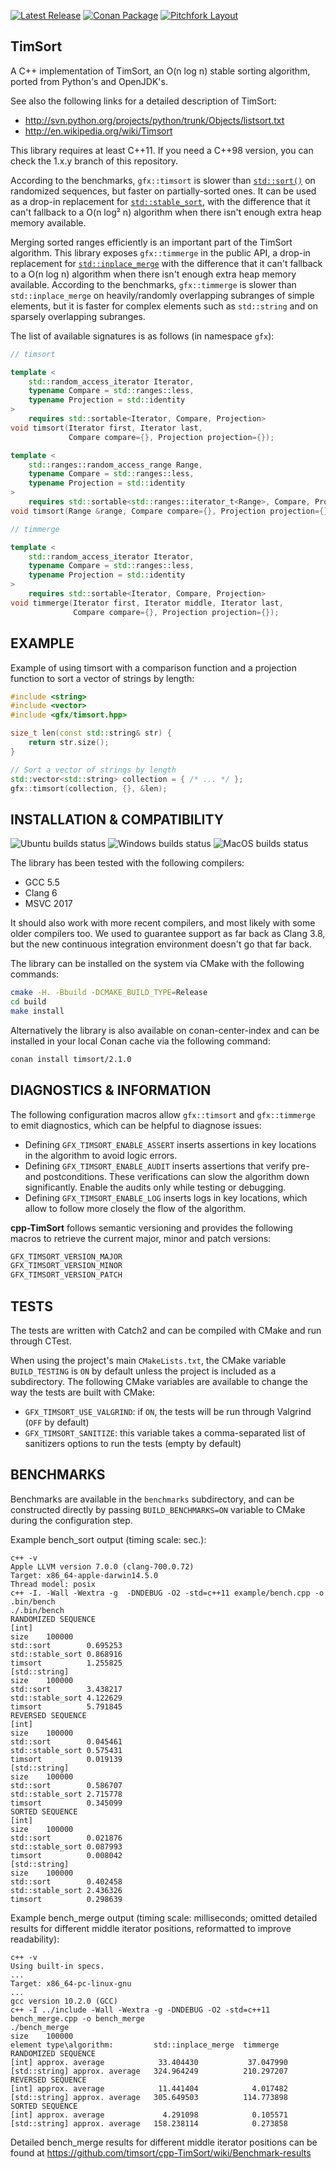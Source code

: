 [![Latest Release](https://img.shields.io/badge/release-2.1.0-blue.svg)](https://github.com/timsort/cpp-TimSort/releases/tag/v2.1.0)
[![Conan Package](https://img.shields.io/badge/conan-cpp--TimSort%2F2.1.0-blue.svg)](https://conan.io/center/timsort?version=2.1.0)
[![Pitchfork Layout](https://img.shields.io/badge/standard-PFL-orange.svg)](https://github.com/vector-of-bool/pitchfork)

## TimSort

A C++ implementation of TimSort, an O(n log n) stable sorting algorithm, ported from Python's and OpenJDK's.

See also the following links for a detailed description of TimSort:
* http://svn.python.org/projects/python/trunk/Objects/listsort.txt
* http://en.wikipedia.org/wiki/Timsort

This library requires at least C++11. If you need a C++98 version, you can check the 1.x.y branch of this repository.

According to the benchmarks, `gfx::timsort` is slower than [`std::sort()`][std-sort] on randomized sequences, but
faster on partially-sorted ones. It can be used as a drop-in replacement for [`std::stable_sort`][std-stable-sort],
with the difference that it can't fallback to a O(n log² n) algorithm when there isn't enough extra heap memory
available.

Merging sorted ranges efficiently is an important part of the TimSort algorithm. This library exposes `gfx::timmerge`
in the public API, a drop-in replacement for [`std::inplace_merge`][std-inplace-merge] with the difference that it
can't fallback to a O(n log n) algorithm when there isn't enough extra heap memory available. According to the
benchmarks, `gfx::timmerge` is slower than `std::inplace_merge` on heavily/randomly overlapping subranges of simple
elements, but it is faster for complex elements such as `std::string` and on sparsely overlapping subranges.

The list of available signatures is as follows (in namespace `gfx`):

```cpp
// timsort

template <
    std::random_access_iterator Iterator,
    typename Compare = std::ranges::less,
    typename Projection = std::identity
>
    requires std::sortable<Iterator, Compare, Projection>
void timsort(Iterator first, Iterator last,
             Compare compare={}, Projection projection={});

template <
    std::ranges::random_access_range Range,
    typename Compare = std::ranges::less,
    typename Projection = std::identity
>
    requires std::sortable<std::ranges::iterator_t<Range>, Compare, Projection>
void timsort(Range &range, Compare compare={}, Projection projection={});

// timmerge

template <
    std::random_access_iterator Iterator,
    typename Compare = std::ranges::less,
    typename Projection = std::identity
>
    requires std::sortable<Iterator, Compare, Projection>
void timmerge(Iterator first, Iterator middle, Iterator last,
              Compare compare={}, Projection projection={});
```

## EXAMPLE

Example of using timsort with a comparison function and a projection function to sort a vector of strings by length:

```cpp
#include <string>
#include <vector>
#include <gfx/timsort.hpp>

size_t len(const std::string& str) {
    return str.size();
}

// Sort a vector of strings by length
std::vector<std::string> collection = { /* ... */ };
gfx::timsort(collection, {}, &len);
```

## INSTALLATION & COMPATIBILITY

![Ubuntu builds status](https://github.com/timsort/cpp-TimSort/workflows/Ubuntu%20Builds/badge.svg?branch=master)
![Windows builds status](https://github.com/timsort/cpp-TimSort/workflows/Windows%20Builds/badge.svg?branch=master)
![MacOS builds status](https://github.com/timsort/cpp-TimSort/workflows/MacOS%20Builds/badge.svg?branch=master)

The library has been tested with the following compilers:
* GCC 5.5
* Clang 6
* MSVC 2017

It should also work with more recent compilers, and most likely with some older compilers too. We used to guarantee
support as far back as Clang 3.8, but the new continuous integration environment doesn't go that far back.

The library can be installed on the system via CMake with the following commands:

```sh
cmake -H. -Bbuild -DCMAKE_BUILD_TYPE=Release
cd build
make install
```

Alternatively the library is also available on conan-center-index and can be installed in your local Conan cache via
the following command:

```sh
conan install timsort/2.1.0
```

## DIAGNOSTICS & INFORMATION

The following configuration macros allow `gfx::timsort` and `gfx::timmerge` to emit diagnostics, which can be helpful
to diagnose issues:
* Defining `GFX_TIMSORT_ENABLE_ASSERT` inserts assertions in key locations in the algorithm to avoid logic errors.
* Defining `GFX_TIMSORT_ENABLE_AUDIT` inserts assertions that verify pre- and postconditions. These verifications can
  slow the algorithm down significantly. Enable the audits only while testing or debugging.
* Defining `GFX_TIMSORT_ENABLE_LOG` inserts logs in key locations, which allow to follow more closely the flow of the
  algorithm.

**cpp-TimSort** follows semantic versioning and provides the following macros to retrieve the current major, minor
and patch versions:

```cpp
GFX_TIMSORT_VERSION_MAJOR
GFX_TIMSORT_VERSION_MINOR
GFX_TIMSORT_VERSION_PATCH
```

## TESTS

The tests are written with Catch2 and can be compiled with CMake and run through CTest.

When using the project's main `CMakeLists.txt`, the CMake variable `BUILD_TESTING` is `ON` by default unless the
project is included as a subdirectory. The following CMake variables are available to change the way the tests are
built with CMake:
* `GFX_TIMSORT_USE_VALGRIND`: if `ON`, the tests will be run through Valgrind (`OFF` by default)
* `GFX_TIMSORT_SANITIZE`: this variable takes a comma-separated list of sanitizers options to run the tests (empty by default)

## BENCHMARKS

Benchmarks are available in the `benchmarks` subdirectory, and can be constructed directly by passing `BUILD_BENCHMARKS=ON`
variable to CMake during the configuration step.

Example bench_sort output (timing scale: sec.):

    c++ -v
    Apple LLVM version 7.0.0 (clang-700.0.72)
    Target: x86_64-apple-darwin14.5.0
    Thread model: posix
    c++ -I. -Wall -Wextra -g  -DNDEBUG -O2 -std=c++11 example/bench.cpp -o .bin/bench
    ./.bin/bench
    RANDOMIZED SEQUENCE
    [int]
    size	100000
    std::sort        0.695253
    std::stable_sort 0.868916
    timsort          1.255825
    [std::string]
    size	100000
    std::sort        3.438217
    std::stable_sort 4.122629
    timsort          5.791845
    REVERSED SEQUENCE
    [int]
    size	100000
    std::sort        0.045461
    std::stable_sort 0.575431
    timsort          0.019139
    [std::string]
    size	100000
    std::sort        0.586707
    std::stable_sort 2.715778
    timsort          0.345099
    SORTED SEQUENCE
    [int]
    size	100000
    std::sort        0.021876
    std::stable_sort 0.087993
    timsort          0.008042
    [std::string]
    size	100000
    std::sort        0.402458
    std::stable_sort 2.436326
    timsort          0.298639

Example bench_merge output (timing scale: milliseconds; omitted detailed results for different
middle iterator positions, reformatted to improve readability):

    c++ -v
    Using built-in specs.
    ...
    Target: x86_64-pc-linux-gnu
    ...
    gcc version 10.2.0 (GCC)
    c++ -I ../include -Wall -Wextra -g -DNDEBUG -O2 -std=c++11 bench_merge.cpp -o bench_merge
    ./bench_merge
    size	100000
    element type\algorithm:      	std::inplace_merge	timmerge
    RANDOMIZED SEQUENCE
    [int] approx. average        	 33.404430        	 37.047990
    [std::string] approx. average	324.964249        	210.297207
    REVERSED SEQUENCE
    [int] approx. average        	 11.441404        	  4.017482
    [std::string] approx. average	305.649503        	114.773898
    SORTED SEQUENCE
    [int] approx. average        	  4.291098        	  0.105571
    [std::string] approx. average	158.238114        	  0.273858

Detailed bench_merge results for different middle iterator positions can be found at
https://github.com/timsort/cpp-TimSort/wiki/Benchmark-results


  [std-inplace-merge]: https://en.cppreference.com/w/cpp/algorithm/inplace_merge
  [std-sort]: https://en.cppreference.com/w/cpp/algorithm/sort
  [std-stable-sort]: https://en.cppreference.com/w/cpp/algorithm/stable_sort
